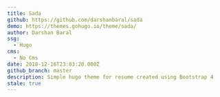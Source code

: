 ```yaml
---
title: Sada
github: https://github.com/darshanbaral/sada
demo: https://themes.gohugo.io/theme/sada/
author: Darshan Baral
ssg:
  - Hugo
cms:
  - No Cms
date: 2018-12-16T23:03:20.000Z
github_branch: master
description: Simple hugo theme for resume created using Bootstrap 4
stale: true
---
```

